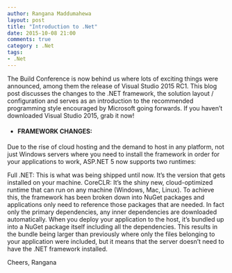 ```yaml
---
author: Rangana Maddumahewa
layout: post
title: "Introduction to .Net"
date: 2015-10-08 21:00
comments: true
category : .Net
tags:
- .Net
---
```


The Build Conference is now behind us where lots of exciting things were announced, among them the release of Visual Studio 2015 RC1. This blog post discusses the changes to the .NET framework, the solution layout / configuration and serves as an introduction to the recommended programming style encouraged by Microsoft going forwards. If you haven’t downloaded Visual Studio 2015, grab it now!

- #### FRAMEWORK CHANGES: 

Due to the rise of cloud hosting and the demand to host in any platform, not just Windows servers where you need to install the framework in order for your applications to work, ASP.NET 5 now supports two runtimes:

Full .NET: This is what was being shipped until now. It’s the version that gets installed on your machine.
CoreCLR: It’s the shiny new, cloud-optimized runtime that can run on any machine (Windows, Mac, Linux). To achieve this, the framework has been broken down into NuGet packages and applications only need to reference those packages that are needed. In fact only the primary dependencies, any inner dependencies are downloaded automatically. When you deploy your application to the host, it’s bundled up into a NuGet package itself including all the dependencies. This results in the bundle being larger than previously where only the files belonging to your application were included, but it means that the server doesn’t need to have the .NET framework installed.



Cheers,
Rangana
